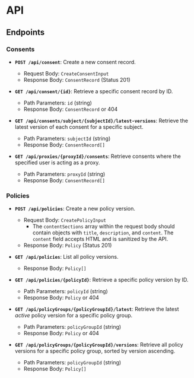 # API

## Endpoints

### Consents

- **`POST /api/consent`**: Create a new consent record.
  - Request Body: `CreateConsentInput`
  - Response Body: `ConsentRecord` (Status 201)

- **`GET /api/consent/{id}`**: Retrieve a specific consent record by ID.
  - Path Parameters: `id` (string)
  - Response Body: `ConsentRecord` or 404

- **`GET /api/consents/subject/{subjectId}/latest-versions`**: Retrieve the latest version of each consent for a specific subject.
  - Path Parameters: `subjectId` (string)
  - Response Body: `ConsentRecord[]`

- **`GET /api/proxies/{proxyId}/consents`**: Retrieve consents where the specified user is acting as a proxy.
  - Path Parameters: `proxyId` (string)
  - Response Body: `ConsentRecord[]`

### Policies

- **`POST /api/policies`**: Create a new policy version.
  - Request Body: `CreatePolicyInput`
    - The `contentSections` array within the request body should contain objects with `title`, `description`, and `content`. The `content` field accepts HTML and is sanitized by the API.
  - Response Body: `Policy` (Status 201)

- **`GET /api/policies`**: List all policy versions.
  - Response Body: `Policy[]`

- **`GET /api/policies/{policyId}`**: Retrieve a specific policy version by ID.
  - Path Parameters: `policyId` (string)
  - Response Body: `Policy` or 404

- **`GET /api/policyGroups/{policyGroupId}/latest`**: Retrieve the latest *active* policy version for a specific policy group.
  - Path Parameters: `policyGroupId` (string)
  - Response Body: `Policy` or 404

- **`GET /api/policyGroups/{policyGroupId}/versions`**: Retrieve all policy versions for a specific policy group, sorted by version ascending.
  - Path Parameters: `policyGroupId` (string)
  - Response Body: `Policy[]`
